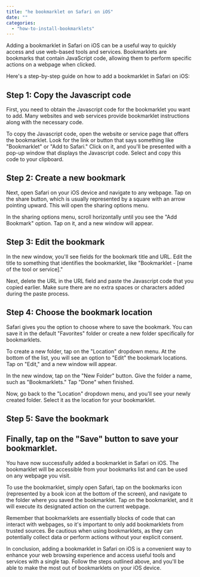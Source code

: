 ```yaml
---
title: "he bookmarklet on Safari on iOS"
date: ""
categories: 
  - "how-to-install-bookmarklets"
---
```


Adding a bookmarklet in Safari on iOS can be a useful way to quickly access and use web-based tools and services. Bookmarklets are bookmarks that contain JavaScript code, allowing them to perform specific actions on a webpage when clicked.

Here's a step-by-step guide on how to add a bookmarklet in Safari on iOS:

## Step 1: Copy the Javascript code

First, you need to obtain the Javascript code for the bookmarklet you want to add. Many websites and web services provide bookmarklet instructions along with the necessary code.

To copy the Javascript code, open the website or service page that offers the bookmarklet. Look for the link or button that says something like "Bookmarklet" or "Add to Safari." Click on it, and you'll be presented with a pop-up window that displays the Javascript code. Select and copy this code to your clipboard.

## Step 2: Create a new bookmark

Next, open Safari on your iOS device and navigate to any webpage. Tap on the share button, which is usually represented by a square with an arrow pointing upward. This will open the sharing options menu.

In the sharing options menu, scroll horizontally until you see the "Add Bookmark" option. Tap on it, and a new window will appear.

## Step 3: Edit the bookmark

In the new window, you'll see fields for the bookmark title and URL. Edit the title to something that identifies the bookmarklet, like "Bookmarklet - \[name of the tool or service\]."

Next, delete the URL in the URL field and paste the Javascript code that you copied earlier. Make sure there are no extra spaces or characters added during the paste process.

## Step 4: Choose the bookmark location

Safari gives you the option to choose where to save the bookmark. You can save it in the default "Favorites" folder or create a new folder specifically for bookmarklets.

To create a new folder, tap on the "Location" dropdown menu. At the bottom of the list, you will see an option to "Edit" the bookmark locations. Tap on "Edit," and a new window will appear.

In the new window, tap on the "New Folder" button. Give the folder a name, such as "Bookmarklets." Tap "Done" when finished.

Now, go back to the "Location" dropdown menu, and you'll see your newly created folder. Select it as the location for your bookmarklet.

## Step 5: Save the bookmark

## Finally, tap on the "Save" button to save your bookmarklet.

You have now successfully added a bookmarklet in Safari on iOS. The bookmarklet will be accessible from your bookmarks list and can be used on any webpage you visit.

To use the bookmarklet, simply open Safari, tap on the bookmarks icon (represented by a book icon at the bottom of the screen), and navigate to the folder where you saved the bookmarklet. Tap on the bookmarklet, and it will execute its designated action on the current webpage.

Remember that bookmarklets are essentially blocks of code that can interact with webpages, so it's important to only add bookmarklets from trusted sources. Be cautious when using bookmarklets, as they can potentially collect data or perform actions without your explicit consent.

In conclusion, adding a bookmarklet in Safari on iOS is a convenient way to enhance your web browsing experience and access useful tools and services with a single tap. Follow the steps outlined above, and you'll be able to make the most out of bookmarklets on your iOS device.

